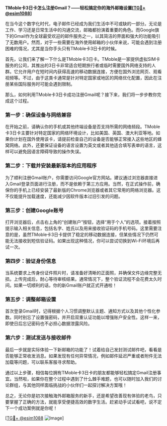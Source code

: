 **TMoble卡3日卡怎么注册Gmail？——轻松搞定你的海外邮箱设置[[TG💪+ @esim1088](https://t.me/s/esim1088)]**

在当今这个数字化时代，电子邮件已经成为我们生活中不可或缺的一部分。无论是工作、学习还是日常生活中的沟通交流，邮箱都扮演着重要的角色。而Google旗下的Gmail作为全球最受欢迎的邮件服务之一，以其简洁的界面和强大的功能吸引了无数用户。然而，对于一些需要在海外使用邮箱的小伙伴来说，可能会遇到注册困难的情况，尤其是当你手头只有TMoble卡3日卡的时候。

首先，让我们来了解一下什么是TMoble卡3日卡。TMoble是一家提供虚拟SIM卡服务的公司，其推出的3日卡非常适合短期旅行者或临时需要国外网络支持的人群。它允许用户在短时间内获得高速的移动数据连接，方便在国外浏览网页、观看视频等。不过，由于这类卡通常是针对特定国家或地区的网络优化配置，因此在注册某些国际服务时可能会遇到限制。

那么，如何利用TMoble卡3日卡成功注册Gmail呢？接下来，我们将一步步教你完成这个过程。

### **第一步：确保设备与网络兼容**
在开始之前，请确认你的手机或其他终端设备是否支持所需的网络频段。TMoble卡3日卡主要针对特定国家的网络环境设计，比如美国、英国、澳大利亚等地。如果你计划在国外使用该卡，请提前检查自己的设备是否能够正常接入这些地区的蜂窝网络。此外，还要保证设备的语言设置为英文或者其他适合填写表单的语言，这样可以避免因语言障碍导致的操作失误。

### **第二步：下载并安装最新版本的应用程序**
为了顺利注册Gmail账户，你需要访问Google官方网站。建议通过浏览器直接进入Gmail登录页面进行注册，而不是依赖于第三方应用。当然，在正式操作前，确保你的手机上已经安装了最新版的Chrome浏览器或者其它常用的网络浏览器。这不仅能提升加载速度，还能减少因软件版本过旧引发的问题。

### **第三步：创建Google账号**
打开浏览器后，点击右上角的“创建账户”按钮，选择“用于个人”的选项。接着按照提示输入相关信息，包括名字、姓氏以及用来接收验证码的手机号码。这里需要注意的是，虽然TMoble卡3日卡提供了稳定的移动数据连接，但某些情况下仍然可能无法接收到短信验证码。如果出现这种情况，你可以尝试切换到Wi-Fi环境后再试一次。

### **第四步：验证身份信息**
当系统要求上传身份证件照片时，请准备好清晰的正面照，并确保文件边缘完整无损。上传完成后，耐心等待审核结果。通常情况下，整个验证流程不会花费太久时间。如果一切顺利的话，你的新Gmail账户就正式开通啦！

### **第五步：调整邮箱设置**
首次登录Gmail时，记得根据个人习惯调整默认主题、通知方式以及其他个性化参数。同时别忘了设置强密码，并开启双重认证功能以增强账户安全性。这样一来，即使日后忘记密码也不必担心数据泄露风险。

### **第六步：测试发送与接收邮件**
最后一步就是实际体验一下新邮箱的功能了！试着给自己发封测试邮件吧，看看是否能够正常收发消息。如果发现有任何异常情况，例如邮件延迟严重或者附件无法加载等问题，可以联系客服寻求帮助。

通过以上步骤，相信每位拥有TMoble卡3日卡的朋友都能够轻松搞定Gmail注册事宜。当然啦，如果你在整个过程中遇到了什么棘手难题，也可以随时加入我们的讨论群组，与其他同样面临挑战的小伙伴们一起探讨解决方案哦！

总之，无论你是初次接触海外邮箱服务的新手，还是希望改善现有体验的老鸟，只要掌握了正确的方法，就能享受便捷高效的数字生活。赶紧动手试试看吧，说不定下一个成功案例就是你呢！

[[TG💪+ @esim1088](https://t.me/s/esim1088) ![Image](https://i.postimg.cc/4NQfJmqS/Snipaste-2025-05-13-00-14-12.png)]